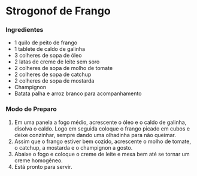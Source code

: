 # Strogonof de Frango

### Ingredientes

* 1 quilo de peito de frango
* 1 tablete de caldo de galinha
* 3 colheres de sopa de óleo
* 2 latas de creme de leite sem soro
* 2 colheres de sopa de molho de tomate
* 2 colheres de sopa de catchup
* 2 colheres de sopa de mostarda
* Champignon
* Batata palha e arroz branco para acompanhamento

### Modo de Preparo

1. Em uma panela a fogo médio, acrescente o óleo e o caldo de galinha, disolva o caldo. Logo em seguida coloque o frango picado em cubos e deixe conzinhar, sempre dando uma olhadinha para não queimar.
2. Assim que o frango estiver bem cozido, acrescente o molho de tomate, o catchup, a mostarda e o champignon a gosto.
3. Abaixe o fogo e coloque o creme de leite e mexa bem até se tornar um creme homogêneo.
4. Está pronto para servir.